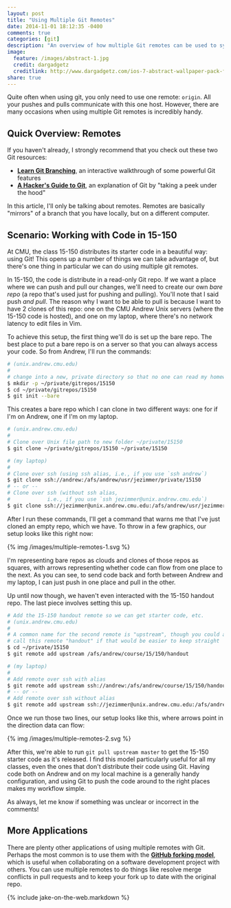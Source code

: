 ```yaml
---
layout: post
title: "Using Multiple Git Remotes"
date: 2014-11-01 18:12:35 -0400
comments: true
categories: [git]
description: "An overview of how multiple Git remotes can be used to synchronize code distributed in a read-only Git repo"
image:
  feature: /images/abstract-1.jpg
  credit: dargadgetz
  creditlink: http://www.dargadgetz.com/ios-7-abstract-wallpaper-pack-for-iphone-5-and-ipod-touch-retina/
share: true
---
```


Quite often when using git, you only need to use one remote: `origin`. All your pushes and pulls communicate with this one host. However, there are many occasions when using multiple Git remotes is incredibly handy.

<!-- more -->

## Quick Overview: Remotes

If you haven't already, I strongly recommend that you check out these two Git resources:

- [__Learn Git Branching__][learnGitBranching], an interactive walkthrough of some powerful Git features
- [__A Hacker's Guide to Git__][hacker], an explanation of Git by "taking a peek under the hood"

In this article, I'll only be talking about remotes. Remotes are basically "mirrors" of a branch that you have locally, but on a different computer.

## Scenario: Working with Code in 15-150

At CMU, the class 15-150 distributes its starter code in a beautiful way: using Git! This opens up a number of things we can take advantage of, but there's one thing in particular we can do using multiple git remotes.

In 15-150, the code is distribute in a read-only Git repo. If we want a place where we can push and pull our changes, we'll need to create our own _bare repo_ (a repo that's used just for pushing and pulling). You'll note that I said push _and pull_. The reason why I want to be able to pull is because I want to have 2 clones of this repo: one on the CMU Andrew Unix servers (where the 15-150 code is hosted), and one on my laptop, where there's no network latency to edit files in Vim.

To achieve this setup, the first thing we'll do is set up the bare repo. The best place to put a bare repo is on a server so that you can always access your code. So from Andrew, I'll run the commands:

```bash Initialize the Bare Repo
# (unix.andrew.cmu.edu)
#
# change into a new, private directory so that no one can read my homework
$ mkdir -p ~/private/gitrepos/15150
$ cd ~/private/gitrepos/15150
$ git init --bare
```

This creates a bare repo which I can clone in two different ways: one for if I'm on Andrew, one if I'm on my laptop.

```bash Clone New Remote
# (unix.andrew.cmu.edu)
#
# Clone over Unix file path to new folder ~/private/15150
$ git clone ~/private/gitrepos/15150 ~/private/15150

# (my laptop)
#
# Clone over ssh (using ssh alias, i.e., if you use `ssh andrew`)
$ git clone ssh://andrew:/afs/andrew/usr/jezimmer/private/15150
# -- or --
# Clone over ssh (without ssh alias,
#            i.e., if you use `ssh jezimmer@unix.andrew.cmu.edu`)
$ git clone ssh://jezimmer@unix.andrew.cmu.edu:/afs/andrew/usr/jezimmer/private/15150
```

After I run these commands, I'll get a command that warns me that I've just cloned an empty repo, which we have. To throw in a few graphics, our setup looks like this right now:

{% img /images/multiple-remotes-1.svg %}

I'm representing bare repos as clouds and clones of those repos as squares, with arrows representing whether code can flow from one place to the next. As you can see, to send code back and forth between Andrew and my laptop, I can just push in one place and pull in the other.

Up until now though, we haven't even interacted with the 15-150 handout repo. The last piece involves setting this up.

```bash Add Handout Remote
# Add the 15-150 handout remote so we can get starter code, etc.
# (unix.andrew.cmu.edu)
#
# A common name for the second remote is "upstream", though you could also
# call this remote "handout" if that would be easier to keep straight
$ cd ~/private/15150
$ git remote add upstream /afs/andrew/course/15/150/handout

# (my laptop)
#
# Add remote over ssh with alias
$ git remote add upstream ssh://andrew:/afs/andrew/course/15/150/handout
# -- or --
# Add remote over ssh without alias
$ git remote add upstream ssh://jezimmer@unix.andrew.cmu.edu:/afs/andrew/course/15/150/handout
```

Once we run those two lines, our setup looks like this, where arrows point in
the direction data can flow:

{% img /images/multiple-remotes-2.svg %}

After this, we're able to run `git pull upstream master` to get the 15-150 starter code as it's released. I find this model particularly useful for all my classes, even the ones that don't distribute their code using Git. Having code both on Andrew and on my local machine is a generally handy configuration, and using Git to push the code around to the right places makes my workflow simple.

As always, let me know if something was unclear or incorrect in the comments!

## More Applications

There are plenty other applications of using multiple remotes with Git. Perhaps the most common is to use them with the [__GitHub forking model__][forking], which is useful when collaborating on a software development project with others. You can use multiple remotes to do things like resolve merge conflicts in pull requests and to keep your fork up to date with the original repo.

{% include jake-on-the-web.markdown %}


[learnGitBranching]: http://pcottle.github.io/learnGitBranching/
[hacker]: https://wildlyinaccurate.com/a-hackers-guide-to-git
[forking]: https://help.github.com/articles/fork-a-repo/
